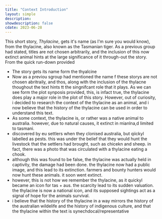 ```yaml
---
title: "Context Introduction"
layout: simple
description: 
showdescription: false
cdate: 2023-06-28
---
```


This short story, *Thylacine*, gets it's name (as I'm sure you would know), from the thylacine, also known as the Tasmanian tiger. As a previous group had stated, titles are not chosen arbitrarily, and the inclusion of this now extinct animal hints at the large significance of it through-out the story. From the quick run-down provided

- The story gets its name form the thyalcine
- Now as a previou sgroup had mentioned the name f these storys are not chosen abritraily, and thos, along with the inclusion of the thylacne thoughout the text hints tt the singnifcant role that it plays. As we can see form the plot synposis provided, this, is infact true, the thylacine does play a major role in the plot of this story. However, out of curiosity, i decided to research the context of the thylacine as an animal, and i now believe that the history of the thylacine can be used in order to understand this text.
- As some context, the thylacine is, or rather was a native animal to australia. however, due to natural causes, it extinct in mianlna,d limited to tasmani.
- discovered by eu settlers when they clonised australia, but qiickyl labelled as pests. this was under the belief that they would hunt the livestock that the settlers had brought, such as chicekn and sheep. in fact, there was a photo that was circulated with a thylacine eating a chook.
- although this was found to be false, the thylacine was actually held in captivity, the damage had been done. the thylacine now had a public image, and this lead to its extinction. farmers and bounty hunters would now hunt these animals. it soon went extinct.
- however, this is not how we remember the thylacine, as it quickyl became an icon for tas + aus. the scarcity lead to its sudden valuation. the thylacine is now a national icon, and its supposed sightings act as a signal of hope for the animals survival.
- i believe that the history of the thylacine in a way mirrors the history of the australian wildelife and the history of indigenous culture, and that the thylacine within the text is synechdocal/representative

